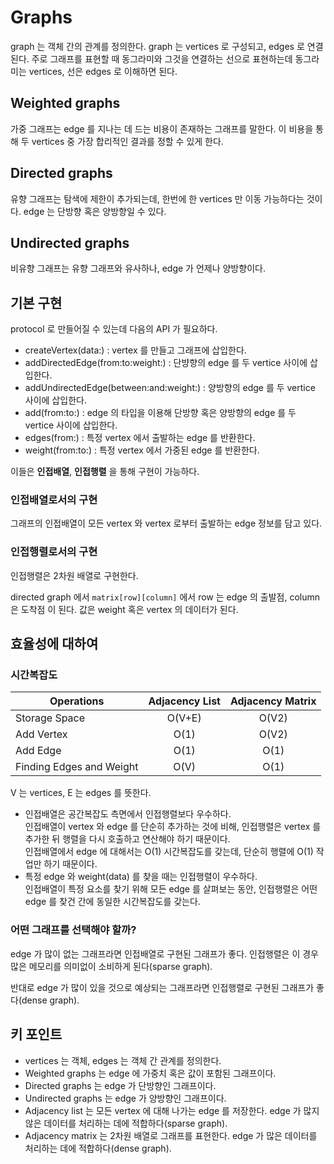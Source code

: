 # Graphs

graph 는 객체 간의 관계를 정의한다. graph 는 vertices 로 구성되고, edges 로 연결된다. 주로 그래프를 표현할 때 동그라미와 그것을 연결하는 선으로 표현하는데 동그라미는 vertices, 선은 edges 로 이해하면 된다.

## Weighted graphs

가중 그래프는 edge 를 지나는 데 드는 비용이 존재하는 그래프를 말한다. 이 비용을 통해 두 vertices 중 가장 합리적인 결과를 정할 수 있게 한다.

## Directed graphs

유향 그래프는 탐색에 제한이 추가되는데, 한번에 한 vertices 만 이동 가능하다는 것이다. edge 는 단방향 혹은 양방향일 수 있다.

## Undirected graphs

비유향 그래프는 유향 그래프와 유사하나, edge 가 언제나 양방향이다.

## 기본 구현

protocol 로 만들어질 수 있는데 다음의 API 가 필요하다.

* createVertex(data:) : vertex 를 만들고 그래프에 삽입한다.
* addDirectedEdge(from:to:weight:) : 단뱡향의 edge 를 두 vertice 사이에 삽입한다.
* addUndirectedEdge(between:and:weight:) : 양방향의 edge 를 두 vertice 사이에 삽입한다.
* add(from:to:) : edge 의 타입을 이용해 단방향 혹은 양방향의 edge 를 두 vertice 사이에 삽입한다.
* edges(from:) : 특정 vertex 에서 출발하는 edge 를 반환한다.
* weight(from:to:) : 특정 vertex 에서 가중된 edge 를 반환한다.

이들은 **인접배열**, **인접행렬** 을 통해 구현이 가능하다.

### 인접배열로서의 구현

그래프의 인접배열이 모든 vertex 와 vertex 로부터 출발하는 edge 정보를 담고 있다.

### 인접행렬로서의 구현

인접행렬은 2차원 배열로 구현한다.

directed graph 에서 `matrix[row][column]` 에서 row 는 edge 의 출발점, column 은 도착점 이 된다. 값은 weight 혹은 vertex 의 데이터가 된다.

## 효율성에 대하여

### 시간복잡도

|Operations|Adjacency List|Adjacency Matrix|
|---|:-:|:-:|
|Storage Space|O(V+E)|O(V2)|
|Add Vertex|O(1)|O(V2)|
|Add Edge|O(1)|O(1)|
|Finding Edges and Weight|O(V)|O(1)|

V 는 vertices, E 는 edges 를 뜻한다.

* 인접배열은 공간복잡도 측면에서 인접행렬보다 우수하다.<br/>인접배열이 vertex 와 edge 를 단순히 추가하는 것에 비해, 인접행렬은 vertex 를 추가한 뒤 행렬을 다시 호출하고 연산해야 하기 때문이다.<br/>
인접배열에서 edge 에 대해서는 O(1) 시간복잡도를 갖는데, 단순히 행렬에 O(1) 작업만 하기 때문이다.
* 특정 edge 와 weight(data) 를 찾을 때는 인접행렬이 우수하다.<br/>
인접배열이 특정 요소를 찾기 위해 모든 edge 를 살펴보는 동안, 인접행렬은 어떤 edge 를 찾건 간에 동일한 시간복잡도를 갖는다.

### 어떤 그래프를 선택해야 할까?

edge 가 많이 없는 그래프라면 인접배열로 구현된 그래프가 좋다. 인접행렬은 이 경우 많은 메모리를 의미없이 소비하게 된다(sparse graph).

반대로 edge 가 많이 있을 것으로 예상되는 그래프라면 인접행렬로 구현된 그래프가 좋다(dense graph).

## 키 포인트

* vertices 는 객체, edges 는 객체 간 관계를 정의한다.
* Weighted graphs 는 edge 에 가중치 혹은 값이 포함된 그래프이다.
* Directed graphs 는 edge 가 단방향인 그래프이다.
* Undirected graphs 는 edge 가 양방향인 그래프이다.
* Adjacency list 는 모든 vertex 에 대해 나가는 edge 를 저장한다. edge 가 많지 않은 데이터를 처리하는 데에 적합하다(sparse graph).
* Adjacency matrix 는 2차원 배열로 그래프를 표현한다. edge 가 많은 데이터를 처리하는 데에 적합하다(dense graph).